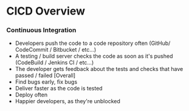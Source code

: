 # CICD Overview
### Continuous Integration
- Developers push the code to a code repository often (GitHub/ CodeCommit / Bitbucket / etc...)
- A testing / build server checks the code as soon as it's pushed (CodeBuild / Jenkins CI / etc...)
- The developer gets feedback about the tests and checks that have passed / failed
[Overall]
- Find bugs early, fix bugs
- Deliver faster as the code is tested
- Deploy often
- Happier developers, as they're unblocked
